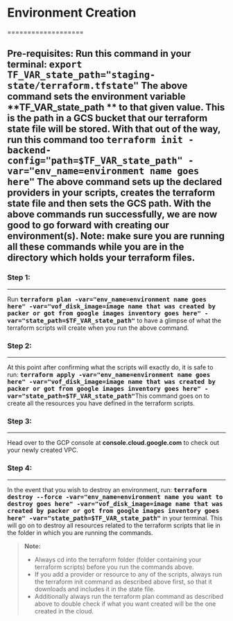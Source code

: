 # Environment Creation
===================

**Pre-requisites:**
Run this command in your terminal: 
<kbd>**export TF_VAR_state_path="staging-state/terraform.tfstate"**</kbd>
The above command sets the environment variable **TF_VAR_state_path ** to that given value. This is the path in a GCS bucket that our terraform state file will be stored.
With that out of the way, run this command too
<kbd>**terraform init -backend-config="path=$TF_VAR_state_path" -var="env_name=environment name goes here"**</kbd>
The above command sets up the declared providers in your scripts, creates the terraform state file and then sets the GCS path.
With the above commands run successfully, we are now good to go forward with creating our environment(s).
Note: make sure you are running all these commands while you are in the directory which holds your terraform files. 
----------

### Step 1:
-------------
Run <kbd>**terraform plan -var="env_name=environment name goes here" -var="vof_disk_image=image name that was created by packer or got from google images inventory goes here" -var="state_path=$TF_VAR_state_path"**</kbd> to have a glimpse of what the terraform scripts will create when you run the above command.

### Step 2:
-------------
At this point after confirming what the scripts will exactly do, it is safe to run: <kbd>**terraform apply -var="env_name=environment name goes here" -var="vof_disk_image=image name that was created by packer or got from google images inventory goes here" -var="state_path=$TF_VAR_state_path"**</kbd>This command goes on to create all the resources you have defined in the terraform scripts.

### Step 3:
-------------
Head over to the GCP console at **console.cloud.google.com** to check out your newly created VPC.

### Step 4:
-------------
In the event that you wish to destroy an environment, run: <kbd>**terraform destroy --force -var="env_name=environment name you want to destroy goes here" -var="vof_disk_image=image name that was created by packer or got from google images inventory goes here" -var="state_path=$TF_VAR_state_path"**</kbd> in your terminal. This will go on to destroy all resources related to the terraform scripts that lie in the folder in which you are running the commands.
> **Note:**
> - Always cd into the terraform folder (folder containing your terraform scripts) before you run the commands above.
> - If you add a provider or resource to any of the scripts, always run the terraform init command as described above first, so that it downloads and includes it in the state file.
> - Additionally always run the terraform plan command as described above to double check if what you want created will be the one created in the cloud.